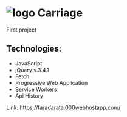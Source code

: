 <h1><img src="https://faradarata.000webhostapp.com/img/icons/favicon.png" alt="logo"> Carriage</h1>
<p>First project</p>

<h2>Technologies:</h2>
<ul>
  <li>JavaScript</li>
  <li>jQuery v.3.4.1</li>
  <li>Fetch</li>
  <li>Progressive Web Application</li>
  <li>Service Workers</li>
  <li>Api History</li>
</ul>

Link: https://faradarata.000webhostapp.com/
